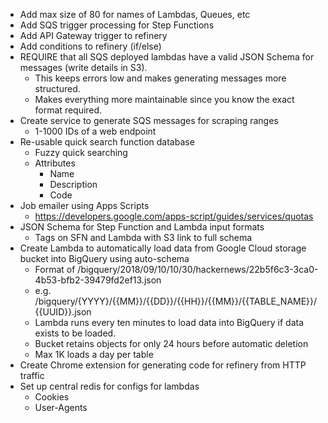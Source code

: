 * Add max size of 80 for names of Lambdas, Queues, etc
* Add SQS trigger processing for Step Functions
* Add API Gateway trigger to refinery
* Add conditions to refinery (if/else)
* REQUIRE that all SQS deployed lambdas have a valid JSON Schema for messages (write details in S3).
	* This keeps errors low and makes generating messages more structured.
	* Makes everything more maintainable since you know the exact format required.
* Create service to generate SQS messages for scraping ranges
	* 1-1000 IDs of a web endpoint
* Re-usable quick search function database
	* Fuzzy quick searching
	* Attributes
		* Name
		* Description
		* Code
* Job emailer using Apps Scripts
	* https://developers.google.com/apps-script/guides/services/quotas
* JSON Schema for Step Function and Lambda input formats
	* Tags on SFN and Lambda with S3 link to full schema
* Create Lambda to automatically load data from Google Cloud storage bucket into BigQuery using auto-schema
	* Format of /bigquery/2018/09/10/10/30/hackernews/22b5f6c3-3ca0-4b53-bfb2-39479fd2ef13.json
	* e.g. /bigquery/{YYYY}/{{MM}}/{{DD}}/{{HH}}/{{MM}}/{{TABLE_NAME}}/{{UUID}}.json
	* Lambda runs every ten minutes to load data into BigQuery if data exists to be loaded.
	* Bucket retains objects for only 24 hours before automatic deletion
	* Max 1K loads a day per table
* Create Chrome extension for generating code for refinery from HTTP traffic
* Set up central redis for configs for lambdas
	* Cookies
	* User-Agents